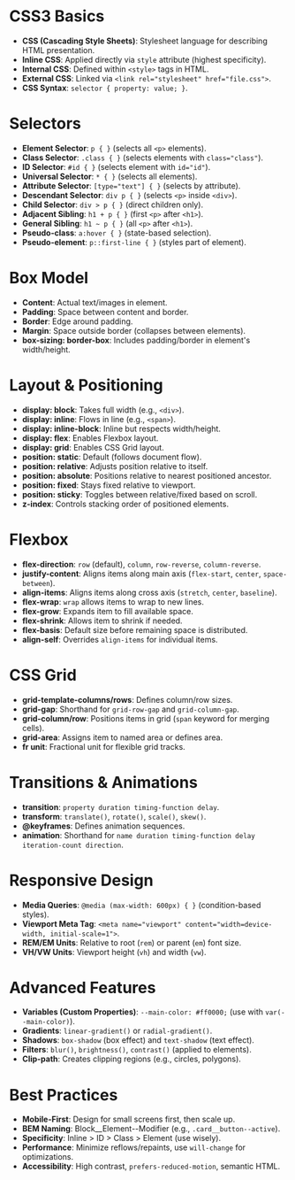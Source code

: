 # CSS3 Basics  
- **CSS (Cascading Style Sheets)**: Stylesheet language for describing HTML presentation.  
- **Inline CSS**: Applied directly via `style` attribute (highest specificity).  
- **Internal CSS**: Defined within `<style>` tags in HTML.  
- **External CSS**: Linked via `<link rel="stylesheet" href="file.css">`.  
- **CSS Syntax**: `selector { property: value; }`.  

# Selectors  
- **Element Selector**: `p { }` (selects all `<p>` elements).  
- **Class Selector**: `.class { }` (selects elements with `class="class"`).  
- **ID Selector**: `#id { }` (selects element with `id="id"`).  
- **Universal Selector**: `* { }` (selects all elements).  
- **Attribute Selector**: `[type="text"] { }` (selects by attribute).  
- **Descendant Selector**: `div p { }` (selects `<p>` inside `<div>`).  
- **Child Selector**: `div > p { }` (direct children only).  
- **Adjacent Sibling**: `h1 + p { }` (first `<p>` after `<h1>`).  
- **General Sibling**: `h1 ~ p { }` (all `<p>` after `<h1>`).  
- **Pseudo-class**: `a:hover { }` (state-based selection).  
- **Pseudo-element**: `p::first-line { }` (styles part of element).  

# Box Model  
- **Content**: Actual text/images in element.  
- **Padding**: Space between content and border.  
- **Border**: Edge around padding.  
- **Margin**: Space outside border (collapses between elements).  
- **box-sizing: border-box**: Includes padding/border in element's width/height.  

# Layout & Positioning  
- **display: block**: Takes full width (e.g., `<div>`).  
- **display: inline**: Flows in line (e.g., `<span>`).  
- **display: inline-block**: Inline but respects width/height.  
- **display: flex**: Enables Flexbox layout.  
- **display: grid**: Enables CSS Grid layout.  
- **position: static**: Default (follows document flow).  
- **position: relative**: Adjusts position relative to itself.  
- **position: absolute**: Positions relative to nearest positioned ancestor.  
- **position: fixed**: Stays fixed relative to viewport.  
- **position: sticky**: Toggles between relative/fixed based on scroll.  
- **z-index**: Controls stacking order of positioned elements.  

# Flexbox  
- **flex-direction**: `row` (default), `column`, `row-reverse`, `column-reverse`.  
- **justify-content**: Aligns items along main axis (`flex-start`, `center`, `space-between`).  
- **align-items**: Aligns items along cross axis (`stretch`, `center`, `baseline`).  
- **flex-wrap**: `wrap` allows items to wrap to new lines.  
- **flex-grow**: Expands item to fill available space.  
- **flex-shrink**: Allows item to shrink if needed.  
- **flex-basis**: Default size before remaining space is distributed.  
- **align-self**: Overrides `align-items` for individual items.  

# CSS Grid  
- **grid-template-columns/rows**: Defines column/row sizes.  
- **grid-gap**: Shorthand for `grid-row-gap` and `grid-column-gap`.  
- **grid-column/row**: Positions items in grid (`span` keyword for merging cells).  
- **grid-area**: Assigns item to named area or defines area.  
- **fr unit**: Fractional unit for flexible grid tracks.  

# Transitions & Animations  
- **transition**: `property duration timing-function delay`.  
- **transform**: `translate()`, `rotate()`, `scale()`, `skew()`.  
- **@keyframes**: Defines animation sequences.  
- **animation**: Shorthand for `name duration timing-function delay iteration-count direction`.  

# Responsive Design  
- **Media Queries**: `@media (max-width: 600px) { }` (condition-based styles).  
- **Viewport Meta Tag**: `<meta name="viewport" content="width=device-width, initial-scale=1">`.  
- **REM/EM Units**: Relative to root (`rem`) or parent (`em`) font size.  
- **VH/VW Units**: Viewport height (`vh`) and width (`vw`).  

# Advanced Features  
- **Variables (Custom Properties)**: `--main-color: #ff0000;` (use with `var(--main-color)`).  
- **Gradients**: `linear-gradient()` or `radial-gradient()`.  
- **Shadows**: `box-shadow` (box effect) and `text-shadow` (text effect).  
- **Filters**: `blur()`, `brightness()`, `contrast()` (applied to elements).  
- **Clip-path**: Creates clipping regions (e.g., circles, polygons).  

# Best Practices  
- **Mobile-First**: Design for small screens first, then scale up.  
- **BEM Naming**: Block__Element--Modifier (e.g., `.card__button--active`).  
- **Specificity**: Inline > ID > Class > Element (use wisely).  
- **Performance**: Minimize reflows/repaints, use `will-change` for optimizations.  
- **Accessibility**: High contrast, `prefers-reduced-motion`, semantic HTML.  
